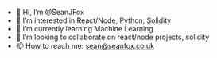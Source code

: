 - 👋 Hi, I’m @SeanJFox
- 👀 I’m interested in React/Node, Python, Solidity
- 🌱 I’m currently learning Machine Learning
- 💞️ I’m looking to collaborate on react/node projects, solidity
- 📫 How to reach me: sean@seanfox.co.uk

<!---
SeanJFox/SeanJFox is a ✨ special ✨ repository because its `README.md` (this file) appears on your GitHub profile.
You can click the Preview link to take a look at your changes.
--->
